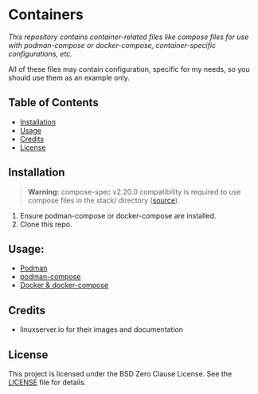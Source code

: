 # Containers
*This repository contains container-related files like compose files
for use with podman-compose or docker-compose,
container-specific configurations, etc.*

All of these files may contain configuration, specific for my needs,
so you should use them as an example only.


## Table of Contents
- [Installation](#installation)
- [Usage](#usage)
- [Credits](#credits)
- [License](#license)


## Installation
> **Warning:**
> compose-spec v2.20.0 compatibility is required to use compose files
> in the stack/ directory
> ([source](https://github.com/compose-spec/compose-spec/blob/main/spec.md#include)).

1. Ensure podman-compose or docker-compose are installed.
2. Clone this repo.


## Usage:
- [Podman](https://docs.podman.io/en/latest/markdown/podman-compose.1.html)
- [podman-compose](https://github.com/containers/podman-compose)
- [Docker & docker-compose](https://docs.docker.com/compose/)


## Credits
- linuxserver.io for their images and documentation


## License
This project is licensed under the BSD Zero Clause License.
See the [LICENSE](LICENSE) file for details.

